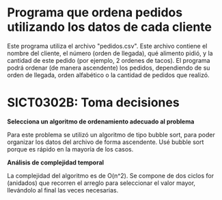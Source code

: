 # Programa que ordena pedidos utilizando los datos de cada cliente

Este programa utiliza el archivo "pedidos.csv". 
Este archivo contiene el nombre del cliente, el número (orden de llegada), qué alimento pidió, y la cantidad de este pedido (por ejemplo, 2 ordenes de tacos).
El programa podrá ordenar (de manera ascendente) los pedidos, dependiendo de su orden de llegada, orden alfabético o la cantidad de pedidos que realizó. 

# SICT0302B: Toma decisiones
**Selecciona un algoritmo de ordenamiento adecuado al problema**

Para este problema se utilizó un algoritmo de tipo bubble sort, para poder organizar los datos del archivo de forma ascendente. 
Usé bubble sort porque es rápido en la mayoría de los casos.

**Análisis de complejidad temporal**

La complejidad del algoritmo es de O(n^2). Se compone de dos ciclos for (anidados) que recorren el arreglo para seleccionar el valor mayor, llevándolo al final las veces necesarias.
